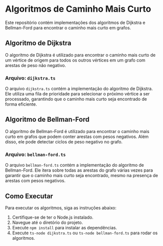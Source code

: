 # Algoritmos de Caminho Mais Curto

Este repositório contém implementações dos algoritmos de Dijkstra e Bellman-Ford para encontrar o caminho mais curto em grafos.

## Algoritmo de Dijkstra

O algoritmo de Dijkstra é utilizado para encontrar o caminho mais curto de um vértice de origem para todos os outros vértices em um grafo com arestas de peso não negativo.

### Arquivo: `dijkstra.ts`

O arquivo `dijkstra.ts` contém a implementação do algoritmo de Dijkstra. Ele utiliza uma fila de prioridade para selecionar o próximo vértice a ser processado, garantindo que o caminho mais curto seja encontrado de forma eficiente.

## Algoritmo de Bellman-Ford

O algoritmo de Bellman-Ford é utilizado para encontrar o caminho mais curto em grafos que podem conter arestas com pesos negativos. Além disso, ele pode detectar ciclos de peso negativo no grafo.

### Arquivo: `bellman-ford.ts`

O arquivo `bellman-ford.ts` contém a implementação do algoritmo de Bellman-Ford. Ele itera sobre todas as arestas do grafo várias vezes para garantir que o caminho mais curto seja encontrado, mesmo na presença de arestas com pesos negativos.

## Como Executar

Para executar os algoritmos, siga as instruções abaixo:

1. Certifique-se de ter o Node.js instalado.
2. Navegue até o diretório do projeto.
3. Execute `npm install` para instalar as dependências.
4. Execute `ts-node dijkstra.ts` ou `ts-node bellman-ford.ts` para rodar os algoritmos.
